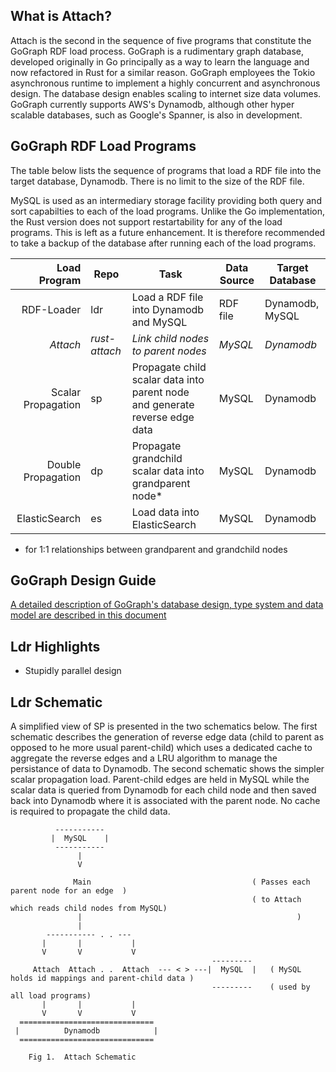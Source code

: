 ## What is Attach?
Attach is the second in the sequence of five programs that constitute the GoGraph RDF load process.  GoGraph is a rudimentary graph database, developed originally in Go principally as a way to learn the language and now refactored in Rust for a similar reason. GoGraph employees the Tokio asynchronous runtime to implement a highly concurrent and asynchronous design. The database design enables scaling to internet size data volumes. GoGraph currently supports AWS's Dynamodb, although other hyper scalable databases, such as Google's Spanner, is also in development. 



## GoGraph RDF Load Programs

The table below lists the sequence of programs that load a RDF file into the target database, Dynamodb. There is no limit to the size of the RDF file. 

MySQL is used as an intermediary storage facility providing both query and sort capabilties to each of the load programs. Unlike the Go implementation, the Rust version does not support restartability for any of the load programs. This is left as a future enhancement. It is therefore recommended to take a backup of the database after running each of the load programs. 

| Load Program           |  Repo       |  Task                                                   |  Data Source           | Target Database |
|-----------------------:|-------------|---------------------------------------------------------|------------------------|-----------------|
|  RDF-Loader            |    ldr      |  Load a RDF file into Dynamodb and MySQL                |   RDF file             |  Dynamodb, MySQL|
|  _Attach_                | _rust-attach_ | _Link child nodes to parent nodes_                        |   _MySQL_                | _Dynamodb_        |
|  Scalar Propagation    |    sp       | Propagate child scalar data into parent node and  generate reverse edge data     |  MySQL        | Dynamodb     |
|  Double Propagation    |   dp        | Propagate grandchild scalar data into grandparent node* |  MySQL           | Dynamodb        |
|  ElasticSearch         |   es        | Load data into ElasticSearch                            |  MySQL          | Dynamodb        |


* for 1:1 relationships between grandparent and grandchild nodes

## GoGraph Design Guide ##

[A detailed description of GoGraph's database design, type system and data model are described in this document](docs/GoGraph-Design-Guide.pdf)

## Ldr Highlights ##

* Stupidly parallel design

## Ldr Schematic ##

A simplified view of SP is presented in the two schematics below. The first schematic describes the generation of reverse edge data  (child to parent as opposed to he more usual parent-child) which uses a dedicated cache to aggregate the reverse edges and a LRU algorithm to manage the persistance of data to Dynamodb.  The second schematic shows the simpler scalar propagation load.  Parent-child edges are held in MySQL while the scalar data is queried from Dynamodb for each child node and then saved back into Dynamodb where it is associated with the parent node. No cache is required to propagate the child data.

              -----------
             |  MySQL    |
              -----------      
                   |
                   V

                  Main                                    ( Passes each parent node for an edge  )
                                                          ( to Attach which reads child nodes from MySQL)
                   |                                                )
                   |
            ----------- . . ---
           |       |           |
           V       V           V
                                                 ---------     
         Attach  Attach . .  Attach  --- < > ---|  MySQL  |   ( MySQL holds id mappings and parent-child data )
                                                 ---------    ( used by all load programs)
           |       |           |
           V       V           V
      ==============================
     |          Dynamodb            |     
      ==============================
       
        Fig 1.  Attach Schematic  




